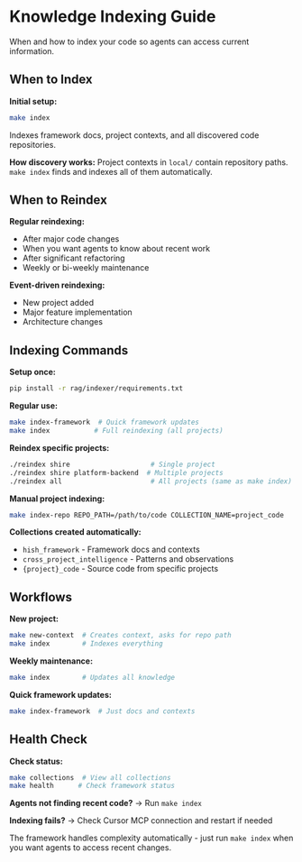 # Knowledge Indexing Guide

When and how to index your code so agents can access current information.

## When to Index

**Initial setup:**
```bash
make index
```

Indexes framework docs, project contexts, and all discovered code repositories.

**How discovery works:** Project contexts in `local/` contain repository paths. `make index` finds and indexes all of them automatically.

## When to Reindex

**Regular reindexing:**
- After major code changes
- When you want agents to know about recent work
- After significant refactoring
- Weekly or bi-weekly maintenance

**Event-driven reindexing:**
- New project added
- Major feature implementation
- Architecture changes

## Indexing Commands

**Setup once:**
```bash
pip install -r rag/indexer/requirements.txt
```

**Regular use:**
```bash
make index-framework  # Quick framework updates
make index           # Full reindexing (all projects)
```

**Reindex specific projects:**
```bash
./reindex shire                    # Single project
./reindex shire platform-backend  # Multiple projects
./reindex all                      # All projects (same as make index)
```

**Manual project indexing:**
```bash
make index-repo REPO_PATH=/path/to/code COLLECTION_NAME=project_code
```

**Collections created automatically:**
- `hish_framework` - Framework docs and contexts
- `cross_project_intelligence` - Patterns and observations  
- `{project}_code` - Source code from specific projects

## Workflows

**New project:**
```bash
make new-context  # Creates context, asks for repo path
make index        # Indexes everything
```

**Weekly maintenance:**
```bash
make index        # Updates all knowledge
```

**Quick framework updates:**
```bash
make index-framework  # Just docs and contexts
```

## Health Check

**Check status:**
```bash
make collections  # View all collections
make health      # Check framework status
```

**Agents not finding recent code?** → Run `make index`

**Indexing fails?** → Check Cursor MCP connection and restart if needed

The framework handles complexity automatically - just run `make index` when you want agents to access recent changes.


